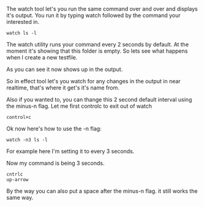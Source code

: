 The watch tool let's you run the same command over and over and displays it's output. You run it by typing watch followed by the command your interested in.

```
watch ls -l
```

The watch utility runs your command every 2 seconds by default. At the moment it's showing that this folder is empty. So lets see what happens when I create a new testfile.

As you can see it now shows up in the output.

So in effect tool let's you watch for any changes in the output in near realtime, that's where it get's it's name from.

Also if you wanted to, you can thange this 2 second default interval using the minus-n flag. Let me first controlc to exit out of watch

```
control+c
```

Ok now here's how to use the -n flag:

```
watch -n3 ls -l
```

For example here I'm setting it to every 3 seconds.

Now my command is being 3 seconds.

```
cntrlc
up-arrow
```

By the way you can also put a space after the minus-n flag. it still works the same way.
